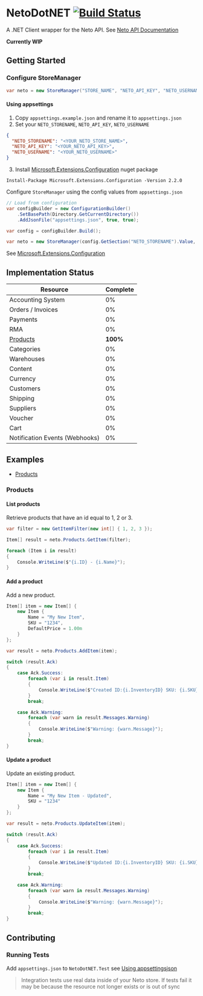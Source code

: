 # NetoDotNET [![Build Status](https://travis-ci.org/SeanoNET/NetoDotNET.svg?branch=master)](https://travis-ci.org/SeanoNET/NetoDotNET)
A .NET Client wrapper for the Neto API. See [Neto API Documentation](https://developers.neto.com.au/documentation/engineers/api-documentation)



**Currently WIP**

## Getting Started

### Configure StoreManager

```csharp
var neto = new StoreManager("STORE_NAME", "NETO_API_KEY", "NETO_USERNAME");
```

#### Using appsettings

1. Copy `appsettings.example.json` and rename it to `appsettings.json`
2. Set your `NETO_STORENAME`, `NETO_API_KEY`, `NETO_USERNAME`

```JSON
{
  "NETO_STORENAME": "<YOUR_NETO_STORE_NAME>",
  "NETO_API_KEY": "<YOUR_NETO_API_KEY>",
  "NETO_USERNAME": "<YOUR_NETO_USERNAME>"
}
```
3. Install [Microsoft.Extensions.Configuration](https://www.nuget.org/packages/Microsoft.Extensions.Configuration/) nuget package 

```
Install-Package Microsoft.Extensions.Configuration -Version 2.2.0
```

Configure `StoreManager` using the config values from `appsettings.json`

```csharp
// Load from configuration
var configBuilder = new ConfigurationBuilder()
    .SetBasePath(Directory.GetCurrentDirectory())
    .AddJsonFile("appsettings.json", true, true);

var config = configBuilder.Build();

var neto = new StoreManager(config.GetSection("NETO_STORENAME").Value, config.GetSection("NETO_API_KEY").Value, config.GetSection("NETO_USERNAME").Value);
```

See [Microsoft.Extensions.Configuration](https://docs.microsoft.com/en-us/dotnet/api/microsoft.extensions.configuration?view=aspnetcore-2.2)

## Implementation Status

|Resource| Complete|
|---|---|
|Accounting System| 0%|
| Orders / Invoices| 0%|
|Payments| 0%|
|RMA| 0%|
|[Products](https://developers.neto.com.au/documentation/engineers/api-documentation/products) |**100%**|
|Categories |0%|
|Warehouses |0%|
|Content |0%|
|Currency| 0%|
|Customers |0%|
|Shipping |0%|
|Suppliers |0%|
|Voucher |0%|
|Cart |0%|
|Notification Events (Webhooks) |0%|

## Examples

- [Products](#products)


### Products

#### List products

Retrieve products that have an id equal to 1, 2 or 3.

```csharp
var filter = new GetItemFilter(new int[] { 1, 2, 3 });

Item[] result = neto.Products.GetItem(filter);

foreach (Item i in result)
{
    Console.WriteLine($"{i.ID} - {i.Name}");
}
```

#### Add a product

Add a new product.

```csharp
Item[] item = new Item[] {
    new Item {
        Name = "My New Item",
        SKU = "1234",
        DefaultPrice = 1.00m
    }
};

var result = neto.Products.AddItem(item);

switch (result.Ack)
{
    case Ack.Success:
        foreach (var i in result.Item)
        {
            Console.WriteLine($"Created ID:{i.InventoryID} SKU: {i.SKU} at {result.CurrentTime}");
        }
        break;

    case Ack.Warning:
        foreach (var warn in result.Messages.Warning)
        {
            Console.WriteLine($"Warning: {warn.Message}");
        }
        break;
}
```

#### Update a product

Update an existing product.

```csharp
Item[] item = new Item[] {
    new Item {
        Name = "My New Item - Updated",
        SKU = "1234"
    }
};

var result = neto.Products.UpdateItem(item);

switch (result.Ack)
{
    case Ack.Success:
        foreach (var i in result.Item)
        {
            Console.WriteLine($"Updated ID:{i.InventoryID} SKU: {i.SKU} at {result.CurrentTime}");
        }
        break;

    case Ack.Warning:
        foreach (var warn in result.Messages.Warning)
        {
            Console.WriteLine($"Warning: {warn.Message}");
        }
        break;
}
```

## Contributing

### Running Tests

Add `appsettings.json` to `NetoDotNET.Test` see [Using appsettingsjson](#using-appsettings)

> Integration tests use real data inside of your Neto store. If tests fail it may be because the resource not longer exists or is out of sync